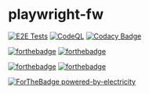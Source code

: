 # playwright-fw

[![E2E Tests](https://github.com/kshyk/playwright-fw/actions/workflows/main.yml/badge.svg)](https://github.com/kshyk/playwright-fw/actions/workflows/main.yml)
[![CodeQL](https://github.com/kshyk/playwright-fw/actions/workflows/codeql-analysis.yml/badge.svg)](https://github.com/kshyk/playwright-fw/actions/workflows/codeql-analysis.yml)
[![Codacy Badge](https://api.codacy.com/project/badge/Grade/6619a05ad9a648009a0e4c0e0a1809cb)](https://app.codacy.com/gh/kshyk/playwright-fw?utm_source=github.com&utm_medium=referral&utm_content=kshyk/playwright-fw&utm_campaign=Badge_Grade_Settings)

[![forthebadge](https://forthebadge.com/images/badges/uses-badges.svg)](https://forthebadge.com)
[![forthebadge](https://forthebadge.com/images/badges/uses-git.svg)](https://forthebadge.com)

[![forthebadge](https://forthebadge.com/images/badges/made-with-typescript.svg)](https://forthebadge.com)
[![forthebadge](https://forthebadge.com/images/badges/made-with-markdown.svg)](https://forthebadge.com)

[![ForTheBadge powered-by-electricity](http://ForTheBadge.com/images/badges/powered-by-electricity.svg)](http://ForTheBadge.com)
